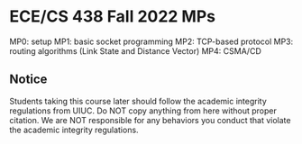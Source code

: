 # ECE/CS 438 Fall 2022 MPs
MP0: setup
MP1: basic socket programming
MP2: TCP-based protocol
MP3: routing algorithms (Link State and Distance Vector)
MP4: CSMA/CD

## Notice
Students taking this course later should follow the academic integrity regulations from UIUC. Do NOT copy anything from here without proper citation. We are NOT responsible for any behaviors you conduct that violate the academic integrity regulations.
